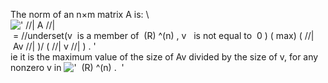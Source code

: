 The norm of an n×m matrix A is: \\
![' //| A //| = //underset(v  is a member of  (R) \^(n) , v   is not equal to  0 ) ( max) ( //| Av //| )/ ( //| v //| ) . '](../dictionary/equation_images/3677.1..png)
ie it is the maximum value of the size of Av divided by the size of v,
for any nonzero v in
!['  (R) \^(n) .  '](../dictionary/equation_images/3677.2..png)
